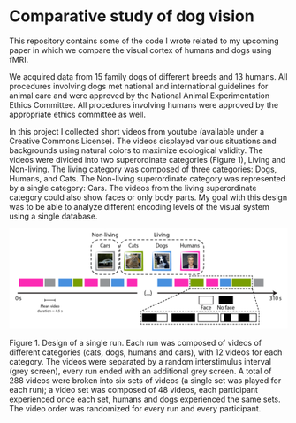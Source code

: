 <link rel="stylesheet" type="text/css" href="https://github.com/rhernandez00/Visual-categories-in-dogs-and-humans/blob/main/style.css">

# Comparative study of dog vision

This repository contains some of the code I wrote related to my upcoming paper in which we compare the visual cortex of humans and dogs using fMRI.

We acquired data from 15 family dogs of different breeds and 13 humans. All procedures involving dogs met national and international guidelines for animal care and were approved by the National Animal Experimentation Ethics Committee. All procedures involving humans were approved by the appropriate ethics committee as well.

In this project I collected short videos from youtube (available under a Creative Commons License). The videos displayed various situations and backgrounds using natural colors to maximize ecological validity. The videos were divided into two superordinate categories (Figure 1), Living and Non-living. The living category was composed of three categories: Dogs, Humans, and Cats. The Non-living superordinate category was represented by a single category: Cars. The videos from the living superordinate category could also show faces or only body parts. My goal with this design was to be able to analyze different encoding levels of the visual system using a single database.

![Figure 1](Figure1.png)
<p class="caption"> Figure 1. Design of a single run. Each run was composed of videos of different categories (cats, dogs, humans and cars), with 12 videos for each category. The videos were separated by a random interstimulus interval (grey screen), every run ended with an additional grey screen. A total of 288 videos were broken into six sets of videos (a single set was played for each run); a video set was composed of 48 videos, each participant experienced once each set, humans and dogs experienced the same sets. The video order was randomized for every run and every participant. </p>
